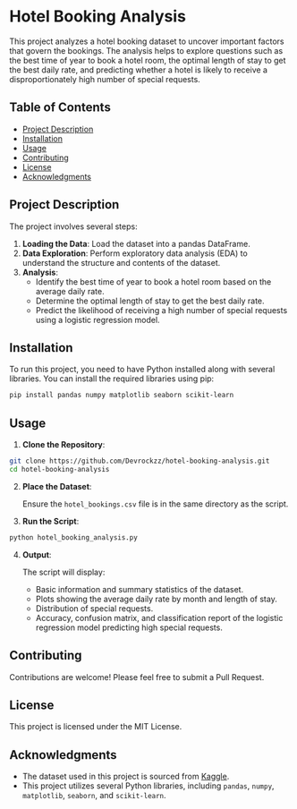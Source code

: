 # Hotel Booking Analysis

This project analyzes a hotel booking dataset to uncover important factors that govern the bookings. The analysis helps to explore questions such as the best time of year to book a hotel room, the optimal length of stay to get the best daily rate, and predicting whether a hotel is likely to receive a disproportionately high number of special requests.

## Table of Contents

- [Project Description](#project-description)
- [Installation](#installation)
- [Usage](#usage)
- [Contributing](#contributing)
- [License](#license)
- [Acknowledgments](#acknowledgments)

## Project Description

The project involves several steps:

1. **Loading the Data**: Load the dataset into a pandas DataFrame.
2. **Data Exploration**: Perform exploratory data analysis (EDA) to understand the structure and contents of the dataset.
3. **Analysis**:
    - Identify the best time of year to book a hotel room based on the average daily rate.
    - Determine the optimal length of stay to get the best daily rate.
    - Predict the likelihood of receiving a high number of special requests using a logistic regression model.

## Installation

To run this project, you need to have Python installed along with several libraries. You can install the required libraries using pip:

```bash
pip install pandas numpy matplotlib seaborn scikit-learn
```

## Usage

1. **Clone the Repository**:

```bash
git clone https://github.com/Devrockzz/hotel-booking-analysis.git
cd hotel-booking-analysis
```

2. **Place the Dataset**:
   
   Ensure the `hotel_bookings.csv` file is in the same directory as the script.

3. **Run the Script**:

```bash
python hotel_booking_analysis.py
```

4. **Output**:

   The script will display:
   - Basic information and summary statistics of the dataset.
   - Plots showing the average daily rate by month and length of stay.
   - Distribution of special requests.
   - Accuracy, confusion matrix, and classification report of the logistic regression model predicting high special requests.

## Contributing

Contributions are welcome! Please feel free to submit a Pull Request.

## License

This project is licensed under the MIT License.

## Acknowledgments

- The dataset used in this project is sourced from [Kaggle](https://www.kaggle.com/jessemostipak/hotel-booking-demand).
- This project utilizes several Python libraries, including `pandas`, `numpy`, `matplotlib`, `seaborn`, and `scikit-learn`.

```
